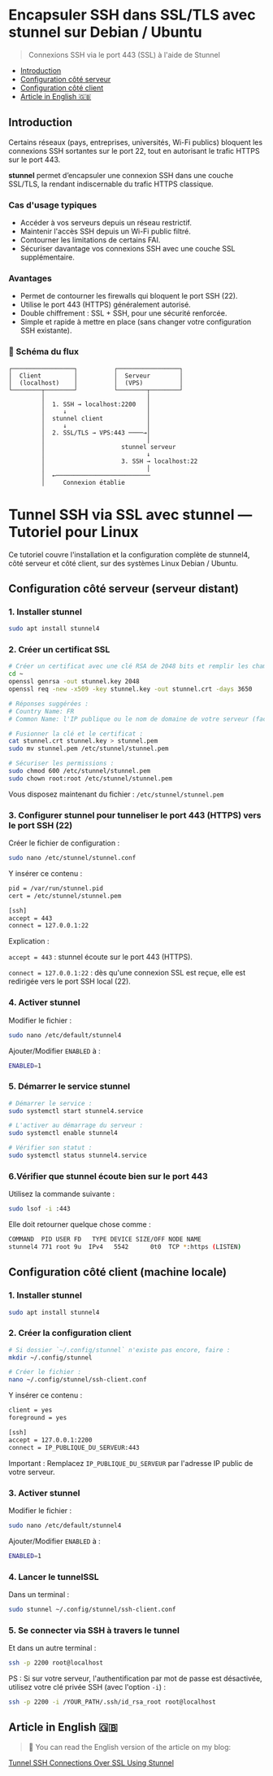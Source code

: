 # Encapsuler SSH dans SSL/TLS avec stunnel sur Debian / Ubuntu

> Connexions SSH via le port 443 (SSL) à l'aide de Stunnel

- [Introduction](#introduction)
- [Configuration côté serveur](#configuration-côté-serveur-serveur-distant)
- [Configuration côté client](#configuration-côté-client-machine-locale)
- [Article in English 🇬🇧](#article-in-english-)

## Introduction

Certains réseaux (pays, entreprises, universités, Wi-Fi publics) bloquent les connexions SSH sortantes sur le port 22, tout en autorisant le trafic HTTPS sur le port 443.

**stunnel** permet d’encapsuler une connexion SSH dans une couche SSL/TLS, la rendant indiscernable du trafic HTTPS classique.

### Cas d'usage typiques
- Accéder à vos serveurs depuis un réseau restrictif.
- Maintenir l'accès SSH depuis un Wi-Fi public filtré.
- Contourner les limitations de certains FAI.
- Sécuriser davantage vos connexions SSH avec une couche SSL supplémentaire.

### Avantages
- Permet de contourner les firewalls qui bloquent le port SSH (22).
- Utilise le port 443 (HTTPS) généralement autorisé.
- Double chiffrement : SSL + SSH, pour une sécurité renforcée.
- Simple et rapide à mettre en place (sans changer votre configuration SSH existante).


### 🔄 Schéma du flux

```
┌─────────────────┐          ┌─────────────────┐
│  Client         │          │  Serveur        │
│  (localhost)    │          │  (VPS)          │
└────────┬────────┘          └────────┬────────┘
         │                            │
         │  1. SSH → localhost:2200   │
         │     ↓                      │
         │  stunnel client            │
         │     ↓                      │
         │  2. SSL/TLS → VPS:443 ────→│
         │                            │
         │                     stunnel serveur
         │                            ↓
         │                     3. SSH → localhost:22
         │                            │
         │  ←──────────────────────────
         │     Connexion établie
```



# Tunnel SSH via SSL avec stunnel — Tutoriel pour Linux

Ce tutoriel couvre l'installation et la configuration complète de stunnel4, côté serveur et côté client, sur des systèmes Linux Debian / Ubuntu.

## Configuration côté serveur (serveur distant)

### 1. Installer stunnel

```bash
sudo apt install stunnel4
```


### 2. Créer un certificat SSL

```bash
# Créer un certificat avec une clé RSA de 2048 bits et remplir les champs demandés.
cd ~
openssl genrsa -out stunnel.key 2048
openssl req -new -x509 -key stunnel.key -out stunnel.crt -days 3650

# Réponses suggérées :
# Country Name: FR
# Common Name: l'IP publique ou le nom de domaine de votre serveur (facultatif)

# Fusionner la clé et le certificat :
cat stunnel.crt stunnel.key > stunnel.pem
sudo mv stunnel.pem /etc/stunnel/stunnel.pem

# Sécuriser les permissions :
sudo chmod 600 /etc/stunnel/stunnel.pem
sudo chown root:root /etc/stunnel/stunnel.pem
```

Vous disposez maintenant du fichier : `/etc/stunnel/stunnel.pem`


### 3. Configurer stunnel pour tunneliser le port 443 (HTTPS) vers le port SSH (22)

Créer le fichier de configuration :

```bash
sudo nano /etc/stunnel/stunnel.conf
```

Y insérer ce contenu :

```bash
pid = /var/run/stunnel.pid
cert = /etc/stunnel/stunnel.pem

[ssh]
accept = 443
connect = 127.0.0.1:22
```

Explication :

`accept = 443` : stunnel écoute sur le port 443 (HTTPS).

`connect = 127.0.0.1:22` : dès qu'une connexion SSL est reçue, elle est redirigée vers le port SSH local (22).


### 4. Activer stunnel

Modifier le fichier :

```bash
sudo nano /etc/default/stunnel4
```

Ajouter/Modifier `ENABLED` à :

```bash
ENABLED=1
```

### 5. Démarrer le service stunnel

```bash
# Démarrer le service :
sudo systemctl start stunnel4.service

# L'activer au démarrage du serveur :
sudo systemctl enable stunnel4

# Vérifier son statut :
sudo systemctl status stunnel4.service
```


### 6.Vérifier que stunnel écoute bien sur le port 443

Utilisez la commande suivante :

```bash
sudo lsof -i :443
```

Elle doit retourner quelque chose comme :

```bash
COMMAND  PID USER FD   TYPE DEVICE SIZE/OFF NODE NAME
stunnel4 771 root 9u  IPv4   5542      0t0  TCP *:https (LISTEN)
```



## Configuration côté client (machine locale)

### 1. Installer stunnel

```bash
sudo apt install stunnel4
```


### 2. Créer la configuration client

```bash
# Si dossier `~/.config/stunnel` n'existe pas encore, faire :
mkdir ~/.config/stunnel

# Créer le fichier :
nano ~/.config/stunnel/ssh-client.conf
```

Y insérer ce contenu :

```bash
client = yes
foreground = yes

[ssh]
accept = 127.0.0.1:2200
connect = IP_PUBLIQUE_DU_SERVEUR:443
```

Important :
Remplacez `IP_PUBLIQUE_DU_SERVEUR` par l'adresse IP public de votre serveur.


### 3. Activer stunnel

Modifier le fichier :

```bash
sudo nano /etc/default/stunnel4
```

Ajouter/Modifier `ENABLED` à :

```bash
ENABLED=1
```


### 4. Lancer le tunnelSSL

Dans un terminal :

```bash
sudo stunnel ~/.config/stunnel/ssh-client.conf
```


### 5. Se connecter via SSH à travers le tunnel

Et dans un autre terminal :

```bash
ssh -p 2200 root@localhost
```

PS : Si sur votre serveur, l'authentification par mot de passe est désactivée, utilisez votre clé privée SSH (avec l'option `-i`) :

```bash
ssh -p 2200 -i /YOUR_PATH/.ssh/id_rsa_root root@localhost
```



## Article in English 🇬🇧

> 📝 You can read the English version of the article on my blog:

[Tunnel SSH Connections Over SSL Using Stunnel](https://www.damian-freelance.com/blog/tunnelling-ssh-over-ssl-on-debian)